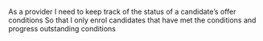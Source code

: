 As a provider
I need to keep track of the status of a candidate’s offer conditions
So that I only enrol candidates that have met the conditions and progress outstanding conditions
